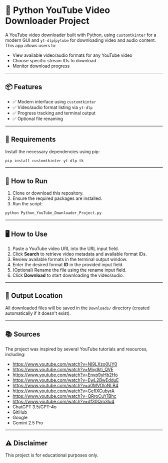 # 🎥 Python YouTube Video Downloader Project

A YouTube video downloader built with Python, using `customtkinter` for a modern GUI and `yt-dlp`/`pytube` for downloading video and audio content. This app allows users to:

- View available video/audio formats for any YouTube video
- Choose specific stream IDs to download
- Monitor download progress

---

## 📦 Features

- ✅ Modern interface using `customtkinter`
- ✅ Video/audio format listing via `yt-dlp`
- ✅ Progress tracking and terminal output
- ✅ Optional file renaming

---

## 🔧 Requirements

Install the necessary dependencies using pip:

```bash
pip install customtkinter yt-dlp tk
```` 

---

## 🚀 How to Run

1. Clone or download this repository.
2. Ensure the required packages are installed.
3. Run the script:

```bash
python Python_YouTube_Downloader_Project.py
```

---

## 🖥️ How to Use

1. Paste a YouTube video URL into the URL input field.
2. Click **Search** to retrieve video metadata and available format IDs.
3. Review available formats in the terminal output window.
4. Enter the desired format **ID** in the provided input field.
5. (Optional) Rename the file using the rename input field.
6. Click **Download** to start downloading the video/audio.

---

## 📁 Output Location

All downloaded files will be saved in the `Downloads/` directory (created automatically if it doesn't exist).

---

## 📚 Sources

The project was inspired by several YouTube tutorials and resources, including:

* https://www.youtube.com/watch?v=NI9LXzo0UY0
* https://www.youtube.com/watch?v=Miydkti_QVE
* https://www.youtube.com/watch?v=Envp9yHb2Ho
* https://www.youtube.com/watch?v=EwL2BwEdduE
* https://www.youtube.com/watch?v=a0MVOloNLB4
* https://www.youtube.com/watch?v=GeflXCubyrA
* https://www.youtube.com/watch?v=QRroCuY1Bhc
* https://www.youtube.com/watch?v=df30Qro3Iu4
* ChatGPT 3.5/GPT-4o
* GitHub
* Google
* Gemini 2.5 Pro

---

## ⚠️ Disclaimer

This project is for educational purposes only.
